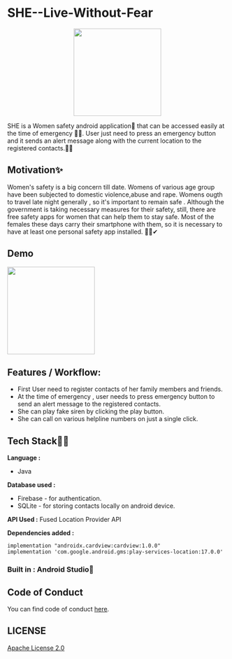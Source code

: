 # SHE--Live-Without-Fear

<p align="center">
  <img src="https://github.com/priyalbhatewara123/SHE--Live-Without-Fear/blob/master/app/src/main/res/mipmap-xhdpi/logo.png" width="200" />
</p>

SHE is a Women safety android application📱 that can be accessed easily at the time of emergency 🚨👀. User just need to press an emergency button and it sends an alert message along with the current location to the registered contacts.🚀🙌

## Motivation✨
Women's safety is a big concern till date. Womens of various age group have been subjected to domestic violence,abuse and rape. Womens ougth to travel late night generally , so it's important to remain safe . Although the government is taking necessary measures for their safety, still, there are free safety apps for women that can help them to stay safe. Most of the females these days carry their smartphone with them, so it is necessary to have at least one personal safety app installed. 👮‍♀️✔

## Demo

<img src="https://github.com/priyalbhatewara123/SHE--Live-Without-Fear/blob/master/screenshots/Screenshot1.jpeg" width="200">

## Features / Workflow: 
* First User need to register contacts of her family members and friends.
* At the time of emergency , user needs to press emergency button to send an alert message to the registered contacts.
* She can play fake siren by clicking the play button.
* She can call on various helpline numbers on just a single click.

## Tech Stack👩‍💻

**Language :**
* Java

**Database used :**
* Firebase - for authentication.
* SQLite - for storing contacts locally on android device.

**API Used :**
Fused Location Provider API

**Dependencies added :**
```
implementation "androidx.cardview:cardview:1.0.0"
implementation 'com.google.android.gms:play-services-location:17.0.0' 
```
### Built in : Android Studio🚀

## Code of Conduct
You can find code of conduct [here](https://github.com/priyalbhatewara123/SHE--Live-Without-Fear/blob/master/CODE_OF_CONDUCT.md).

## LICENSE 

[Apache License 2.0](https://github.com/priyalbhatewara123/SHE--Live-Without-Fear/blob/master/LICENSE)
